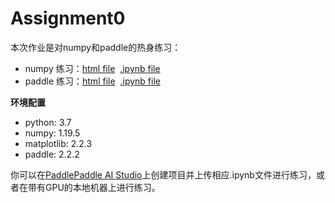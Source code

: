 # Assignment0

本次作业是对numpy和paddle的热身练习：
- numpy 练习：[html file](./numpy_warmup.html)&nbsp; [.ipynb file](./numpy_warmup.ipynb)
- paddle 练习：[html file](./paddle_warmup.html)&nbsp;  [.ipynb file](./paddle_warmup.ipynb)


**环境配置**
- python: 3.7
- numpy: 1.19.5
- matplotlib: 2.2.3
- paddle: 2.2.2

你可以在[PaddlePaddle AI Studio](https://aistudio.baidu.com/aistudio/index)上创建项目并上传相应.ipynb文件进行练习，或者在带有GPU的本地机器上进行练习。